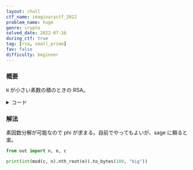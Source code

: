 ```yaml
---
layout: chall
ctf_name: imaginaryctf_2022
problem_name: huge
genre: crypto
solved_date: 2022-07-16
during_ctf: true
tag: [rsa, small_prime]
fav: false
difficulty: beginner
---
```


### 概要

`N` が小さい素数の積のときの RSA。
<details><summary>コード</summary>

```py
from Crypto.Util.number import bytes_to_long, getPrime
from random import randint

flag = open("flag.txt", "rb").read()

def get_megaprime():
  primes = [getPrime(10) for _ in range(200)]
  out = 1
  for n in range(100):
    if randint(0,1) == 0:
      out *= primes[n]
  return out

p = get_megaprime()
q = get_megaprime()
n = p*q
e = 65537
m = bytes_to_long(flag)

c = pow(m, e, n)

print(f"{n = }")
print(f"{e = }")
print(f"{c = }")
```

</details>


### 解法

素因数分解が可能なので phi が求まる。自前でやってもよいが、sage に頼ると楽。
```py
from out import n, e, c

print(int(mod(c, n).nth_root(e)).to_bytes(100, "big"))
```

